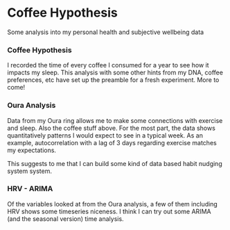 # Coffee Hypothesis

Some analysis into my personal health and subjective wellbeing data

### Coffee Hypothesis

I recorded the time of every coffee I consumed for a year to see how it impacts
my sleep. This analysis with some other hints from my DNA, coffee preferences,
etc have set up the preamble for a fresh experiment. More to come!

### Oura Analysis

Data from my Oura ring allows me to make some connections with exercise and
sleep. Also the coffee stuff above. For the most part, the data shows
quantitatively patterns I would expect to see in a typical week. As an example,
autocorrelation with a lag of 3 days regarding exercise matches my expectations.

This suggests to me that I can build some kind of data based habit nudging
system system.

### HRV - ARIMA

Of the variables looked at from the Oura analysis, a few of them including HRV
shows some timeseries niceness. I think I can try out some ARIMA (and the
seasonal version) time analysis.
